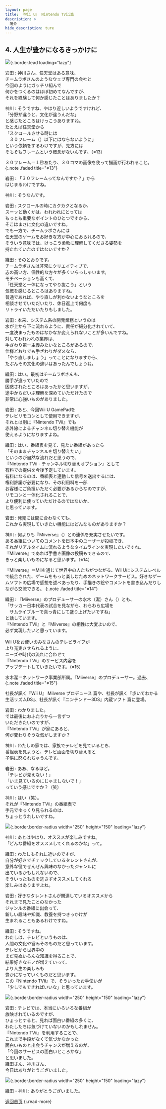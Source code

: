 ```yaml
---
layout: page
title: 『Wii U』 Nintendo TVii篇
description: >
  简介
hide_description: ture
---
```


## 4. 人生が豊かになるきっかけに

![](/interviews/jp/WiiU/hardware/vol11/img/mainvisual4.jpg){:.border.lead loading="lazy"}



岩田
: 神川さん、任天堂はある意味、<br>チームラボさんのようなウェブ専門の会社と<br>今回のようにガッチリ組んで<br>何かをつくるのはほぼ初めてなんですが、<br>それを経験して何か感じたことはありましたか？

神川
: そうですね、やはり近しいようですけれど、<br>「分野が違うと、文化が違うんだな」<br>と感じたところはけっこうありますね。<br>たとえば任天堂から<br>「スクロールさせる時には<br>　３０フレーム（）以下にはならないように」<br>という依頼をするわけですが、先方には<br>そもそもフレームという概念がないんです。（※13）


３０フレーム＝１秒あたり、３０コマの画像を使って描画が行われること。
{:.note .faded title="※13"}

岩田
: 「３０フレームってなんですか？」から<br>はじまるわけですね。

神川
: そうなんです。

岩田
: スクロールの時にカクカクとなるか、<br>スーッと動くかは、われわれにとっては<br>もっとも重要なポイントのひとつですから、<br>そこはまさに文化の違いですね。<br>でも一方で、チームラボさんには<br>任天堂のゲームをお好きな方が中心におられるので、<br>そういう意味では、けっこう柔軟に理解してくださる姿勢を<br>持たれていたのではないですか？

織田
: そのとおりです。<br>チームラボさんは非常にクリエイティブで、<br>志の高い方、個性的な方々が多くいらっしゃいます。<br>モチベーションも高くて、<br>「任天堂と一体になってやり抜こう」という<br>気概を感じるところはありますね。<br>普通であれば、やり直しが利かないようなところを<br>相談させていただいたり、休日返上で何度も<br>リトライいただいたりもしました。

岩田
: 本来、システム系の開発業務というのは<br>水が上から下に流れるように、責任が細分化されていて、<br>一度決まったものはなかなか変えられないことが多いんですね。<br>対してわれわれの業界は、<br>手ざわり第一主義みたいなところがあるので、<br>仕様どおりでも手ざわりがダメなら、<br>「やり直しましょう」ってことになりますから、<br>たぶんその文化の違いはあったんでしょうね。

織田
: はい。最初はチームラボさんも、<br>勝手が違っていたので<br>困惑されたところはあったかと思いますが、<br>途中からだいぶ理解を深めていただけたので<br>非常に心強いものがありました。

岩田
: あと、今回Wii U GamePadを<br>テレビリモコンとして使用できますが、<br>それとは別に『Nintendo TVii』でも<br>赤外線によるチャンネル切り替え機能が<br>使えるようになりますよね。

織田
: はい、番組表を見て、見たい番組があったら<br>「そのままチャンネルを切り替えたい」<br>というのが自然な流れだと思うので、<br>『Nintendo TVii - チャンネル切り替えオプション』として<br>有料での提供を今後予定しています。<br>有料になるのは、番組表と連動した信号を送出するには、<br>権利許諾が必要になり、その利用料を一部<br>お客様にご負担いただく必要があるからなのですが、<br>リモコンと一体化されることで、<br>より便利に使っていただけるのではないか、<br>と思っています。

岩田
: 発売には間に合わなくても、<br>これから実現していきたい機能にはどんなものがありますか？

神川
: 何よりも『Miiverse』（）との連係を充実させたいです。<br>ある番組についてのコメントを日本中のユーザーが投稿でき、<br>それがリアルタイムに流れるようなタイムラインを実現したいですね。<br>『Miiverse』であれば手書き画像の投稿もできるので、<br>きっと楽しいものになると思います。（※14）


『Miiverse』＝Miiを通じて世界中の人たちがつながる、Wii Uにシステムレベルで統合された、ゲームをもっと楽しむためのネットワークサービス。好きなゲームソフトの広場で感想を述べあったり、手描きの絵やコメントを書き込んだりしながら交流できる。
{:.note .faded title="※14"}

織田
: 『Miiverse』のプロデューサーの水木（潔）さん（）とも、<br>「サッカー日本代表の試合を見ながら、わらわら広場を<br>　サムライブルーで真っ青にして盛り上げたいですね」<br>と話しています。<br>『Nintendo TVii』と『Miiverse』の相性は大変よいので、<br>必ず実現したいと思っています。<br>&nbsp;<br>Wii Uをお使いのみなさんのテレビライフが<br>より充実させられるように、<br>ニーズや時代の流れに合わせて<br>『Nintendo TVii』のサービス内容を<br>アップデートしていきたいです。（※15）


水木潔＝ネットワーク事業部所属。『Miiverse』のプロデューサー。過去、
{:.note .faded title="※15"}

社長が訊く『Wii U』 Miiverse プロデュース 篇や、社長が訊く『歩いてわかる 生活リズムDS』、社長が訊く『ニンテンドー3DS』内蔵ソフト 篇に登場。

岩田
: わかりました。<br>では最後におふたりから一言ずつ<br>いただきたいのですが、<br>『Nintendo TVii』が家にあると、<br>何が変わりそうな気がしますか？

神川
: わたしの家では、家族でテレビを見ているとき、<br>番組表を見ようと、テレビ画面を切り替えると<br>子供に怒られちゃうんです。

岩田
: ああ、なるほど。<br>「テレビが見えない！」<br>「いま見ているのにじゃましないで！」<br>っていう感じですか？（笑）

神川
: はい（笑）。<br>それが『Nintendo TVii』の番組表で<br>手元でゆっくり見られるのは、<br>ちょっとうれしいですね。

![](/interviews/jp/WiiU/hardware/vol11/img/photo9.jpg){:.border.border-radius width="250" height="150"  loading="lazy"}


神川
: あとはやはり、オススメが楽しみですね。<br>「どんな番組をオススメしてくれるのかな」って。

織田
: わたしもそれに近いのですが、<br>自分が好きでチェックしているタレントさんが、<br>意外な役でぜんぜん興味のなかったジャンルに<br>出ているかもしれないので、<br>そういったものを逃さずオススメしてくれる<br>楽しみはありますよね。

岩田
: 好きなタレントさんが関連しているオススメから<br>それまで見たことのなかった<br>ジャンルの番組に出会って、<br>新しい趣味や知識、教養を持つきっかけが<br>生まれることもあるわけですね。

織田
: そうですね。<br>わたしは、テレビというものは、<br>人間の文化や営みそのものだと思っています。<br>テレビから世界中の<br>まだ見ぬいろんな知識を得ることで、<br>結果好きなモノが増えていって、<br>より人生の楽しみも<br>豊かになっていくものだと思います。<br>この『Nintendo TVii』で、そういったお手伝いが<br>「少しでもできればいいな」と思っています。

![](/interviews/jp/WiiU/hardware/vol11/img/photo10.jpg){:.border.border-radius width="250" height="150"  loading="lazy"}


岩田
: テレビでは、本当にいろいろな番組が<br>放映されているのですが、<br>ひょっとすると、見れば面白い番組の多くに、<br>わたしたちは気づけていないのかもしれません。<br>『Nintendo TVii』を利用することで、<br>これまで手段がなくて気づかなかった<br>面白いものと出会うチャンスが増えるのが、<br>「今回のサービスの面白いところかな」<br>と思いました。<br>織田さん、神川さん、<br>今日はありがとうございました。

![](/interviews/jp/WiiU/hardware/vol11/img/photo11.jpg){:.border.border-radius width="250" height="150"  loading="lazy"}


織田・神川
: ありがとうございました。



[返回首页](../../../../../)
{:.read-more}
